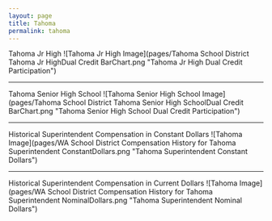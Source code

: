 ```yaml
---
layout: page
title: Tahoma
permalink: tahoma
---
```



Tahoma Jr High
![Tahoma Jr High Image](pages/Tahoma School District Tahoma Jr HighDual Credit BarChart.png "Tahoma Jr High Dual Credit Participation")

___

Tahoma Senior High School
![Tahoma Senior High School Image](pages/Tahoma School District Tahoma Senior High SchoolDual Credit BarChart.png "Tahoma Senior High School Dual Credit Participation")

___

Historical Superintendent Compensation in Constant Dollars
![Tahoma Image](pages/WA School District Compensation History for Tahoma Superintendent ConstantDollars.png "Tahoma Superintendent Constant Dollars")

___

Historical Superintendent Compensation in Current Dollars
![Tahoma Image](pages/WA School District Compensation History for Tahoma Superintendent NominalDollars.png "Tahoma Superintendent Nominal Dollars")